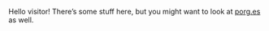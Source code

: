Hello visitor!
There’s some stuff here, but you might want to look at [porg.es](https://porg.es) as well.
